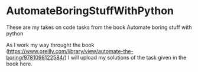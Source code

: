 # AutomateBoringStuffWithPython
These are my takes on code tasks from the book Automate boring stuff with python

As I work my way throught the book (https://www.oreilly.com/library/view/automate-the-boring/9781098122584/) I will upload my solutions of the task given in the book here.

